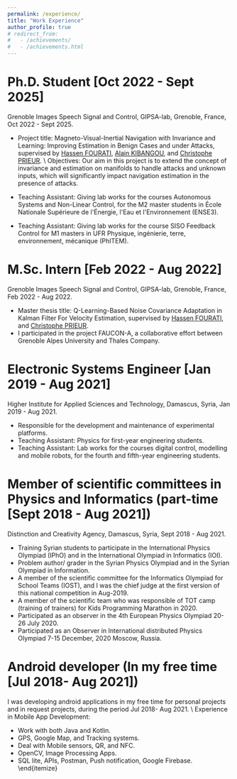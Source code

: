 ```yaml
---
permalink: /experience/
title: "Work Experience"
author_profile: true
# redirect_from: 
#   - /achievements/
#   - /achievements.html
---
```


Ph.D. Student [Oct 2022 - Sept 2025]
====== 
Grenoble Images Speech Signal and Control, GIPSA-lab, Grenoble, France, Oct 2022 - Sept 2025.
- Project title: Magneto-Visual-Inertial Navigation with Invariance and Learning: Improving Estimation in Benign Cases and under Attacks, supervised by 
 <a href="https://scholar.google.fr/citations?user=sR1OVycAAAAJ&hl=fr" target="_blank">Hassen FOURATI</a>, <a href="https://www.gipsa-lab.grenoble-inp.fr/user/alain.kibangou" target="_blank">Alain KIBANGOU</a>, and <a href="https://www.gipsa-lab.grenoble-inp.fr/~christophe.prieur/" target="_blank">Christophe PRIEUR</a>. \\
Objectives: Our aim in this project is to extend the concept of invariance and estimation on manifolds to handle attacks and unknown inputs, which will significantly impact navigation estimation in the presence of attacks. 

- Teaching Assistant: Giving lab works for the courses Autonomous Systems and Non-Linear Control, for the M2 master students in  École Nationale Supérieure de l'Énergie, l'Eau et l'Environnement (ENSE3).
- Teaching Assistant: Giving lab works for the course SISO Feedback Control for M1 masters in UFR Physique, ingénierie, terre, environnement, mécanique (PhITEM).


M.Sc. Intern [Feb 2022 - Aug 2022]
====== 
Grenoble Images Speech Signal and Control, GIPSA-lab, Grenoble, France, Feb 2022 - Aug 2022.
- Master thesis title: Q-Learning-Based Noise Covariance
Adaptation in Kalman Filter For Velocity
Estimation, supervised by 
 <a href="https://scholar.google.fr/citations?user=sR1OVycAAAAJ&hl=fr" target="_blank">Hassen FOURATI</a>, and <a href="https://www.gipsa-lab.grenoble-inp.fr/~christophe.prieur/" target="_blank">Christophe PRIEUR</a>.
- I participated in the project FAUCON-A, a collaborative effort between Grenoble Alpes University and Thales Company.


Electronic Systems Engineer [Jan 2019 - Aug 2021]
====== 
Higher Institute for Applied Sciences and Technology, Damascus, Syria, Jan 2019 - Aug 2021.

- Responsible for the development and maintenance of experimental platforms.
- Teaching Assistant: Physics for first-year engineering students.
- Teaching Assistant: Lab works for the courses digital control, modelling and mobile robots, for the fourth and fifth-year engineering students.

Member of scientific committees in Physics and Informatics (part-time [Sept 2018 - Aug 2021])
====== 
Distinction and Creativity Agency, Damascus, Syria, Sept 2018 - Aug 2021.
- Training Syrian students to participate in the International Physics Olympiad (IPhO) and in the International Olympiad in Informatics (IOI).
- Problem author/ grader in the Syrian Physics Olympiad and in the Syrian Olympiad in Information.
- A member of the scientific committee for the Informatics Olympiad for School Teams (IOST), and I was the chief judge at the first version of this national competition in Aug-2019.
- A member of the scientific team who was responsible of TOT camp (training of trainers) for Kids Programming Marathon in 2020. 
- Participated as an observer in the 4th European Physics Olympiad 20-26 July 2020.
- Participated as
an Observer
in International distributed Physics Olympiad
7-15 December, 2020
Moscow, Russia. 

Android developer (In my free time [Jul 2018- Aug 2021])
======  
I was developing android applications in my free time for personal projects and in request projects, during the period Jul 2018- Aug 2021. \\
Experience in Mobile App Development:
- Work with both Java and Kotlin.
- GPS, Google Map, and Tracking systems.
- Deal with Mobile sensors, QR, and NFC.
- OpenCV, Image Processing Apps.
- SQL lite, APIs, Postman, Push notification, Google Firebase.
\end{itemize}